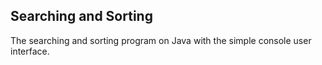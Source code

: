 ## Searching and Sorting
The searching and sorting program on Java with the simple console user interface.

